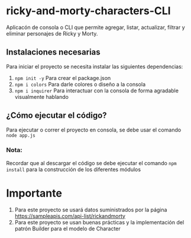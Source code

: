 # ricky-and-morty-characters-CLI
Aplicacón de consola o CLI que permite agregar, listar, actualizar, filtrar y eliminar personajes de Ricky y Morty.

## Instalaciones necesarias
Para iniciar el proyecto se necesita instalar las siguientes dependencias:
1. ```npm init -y``` Para crear el package.json
2. ```npm i colors``` Para darle colores o diseño a la consola
3. ```npm i inquirer``` Para interactuar con la consola de forma agradable visualmente hablando

## ¿Cómo ejecutar el código?
Para ejecutar o correr el proyecto en consola, se debe usar el comando ```node app.js```

### **Nota:**
Recordar que al descargar el código se debe ejecutar el comando ```npm install``` para la construcción de los diferentes módulos

# Importante
1. Para este proyecto se usará datos suministrados por la página https://sampleapis.com/api-list/rickandmorty
2. Para este proyecto se usan buenas prácticas y la implementación del patrón Builder para el modelo de Character